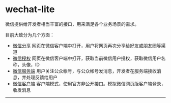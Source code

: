 wechat-lite
===========

微信提供给开发者相当丰富的接口，用来满足各个业务场景的需求。

目前大致分为几个方面：

+ [微信分享](./browser.md) 网页在微信客户端中打开，用户将网页再次分享给好友或朋友圈等渠道
+ [微信授权](./api.md) 网页在微信客户端中打开，获取当前微信用户授权，获取微信用户名称，头像，ID
+ [微信服务端](./server.md) 用户关注公众帐号，与公众帐号发消息，开发者在服务端接收消息，并处理反馈给用户
+ [微信客户端](./client.md) 客户端模式，使用官方非公开接口。模拟微信网页版客户端登录，收发消息


---
